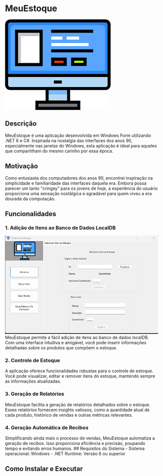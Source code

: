 # MeuEstoque
![MeuEstoque Logo](./Imagens/computador.png) 
## Descrição
MeuEstoque é uma aplicação desenvolvida em Windows Form utilizando .NET 6 e C#. Inspirada na nostalgia das interfaces dos anos 90, especialmente nas janelas do Windows, esta aplicação é ideal para aqueles que compartilham do mesmo carinho por essa época. 
## Motivação
Como entusiasta dos computadores dos anos 90, encontrei inspiração na simplicidade e familiaridade das interfaces daquela era. Embora possa parecer um tanto "cringey" para os jovens de hoje, a experiência do usuário proporciona uma sensação nostálgica e agradável para quem viveu a era dourada da computação. 
## Funcionalidades 
 ### 1. Adição de Itens ao Banco de Dados LocalDB 
 ![Adiciona](./Imagens/AdicionarItem.png)
MeuEstoque permite a fácil adição de itens ao banco de dados localDB. Com uma interface intuitiva e amigável, você pode inserir informações detalhadas sobre os produtos que compõem o estoque. 
 ### 2. Controle de Estoque 
 A aplicação oferece funcionalidades robustas para o controle de estoque. Você pode visualizar, editar e remover itens do estoque, mantendo sempre as informações atualizadas. 
 ### 3. Geração de Relatórios 
 MeuEstoque facilita a geração de relatórios detalhados sobre o estoque. Esses relatórios fornecem insights valiosos, como a quantidade atual de cada produto, histórico de vendas e outras métricas relevantes. 
 ### 4. Geração Automática de Recibos 
 Simplificando ainda mais o processo de vendas, MeuEstoque automatiza a geração de recibos. Isso proporciona eficiência e precisão, poupando tempo e evitando erros humanos. ## Requisitos do Sistema  - Sistema operacional: Windows - .NET Runtime: Versão 6 ou superior 
 ## Como Instalar e Executar 